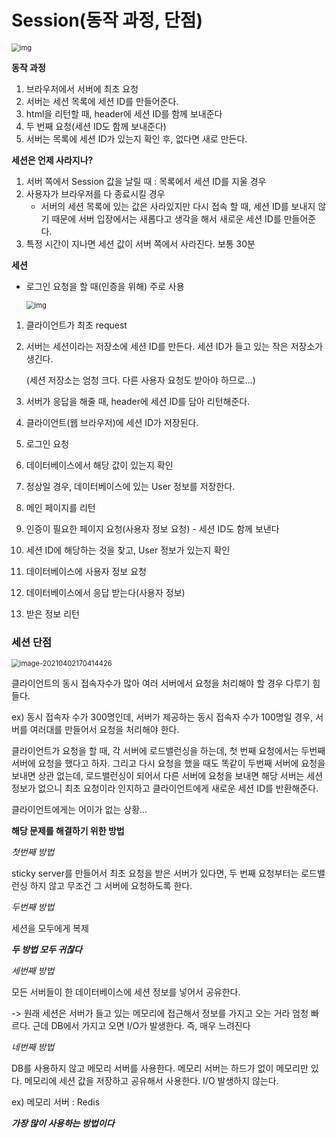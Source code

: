 # Session(동작 과정, 단점)

<img src="https://lh3.googleusercontent.com/h1so0dt60o5kNBQJIrtmvTrd6V7t0oXDHjG3kpK9vOm6SsPUcjrEUo-M912YzG6ZOkxMPLhjqfDw7zsqIKoT0EBTgT79-GV2WhgUHhl7K19EAN6io63ZxFazgfrfEMNmCDWpSdfkTxU" alt="img" style="zoom:80%;" />

**동작 과정**

1. 브라우저에서 서버에 최초 요청
2. 서버는 세션 목록에 세션 ID를 만들어준다.
3.  html을 리턴할 때, header에 세션 ID를 함께 보내준다
4. 두 번째 요청(세션 ID도 함께 보내준다)
5. 서버는 목록에 세션 ID가 있는지 확인 후, 없다면 새로 만든다. 



**세션은 언제 사라지나?**

1. 서버 쪽에서 Session 값을 날릴 때 : 목록에서 세션 ID를 지울 경우
2. 사용자가 브라우저를 다 종료시킬 경우
   - 서버의 세션 목록에 있는 값은 사라있지만 다시 접속 할 때, 세션 ID를 보내지 않기 때문에 서버 입장에서는 새롭다고 생각을 해서 새로운 세션 ID를 만들어준다.
3. 특정 시간이 지나면 세션 값이 서버 쪽에서 사라진다. 보통 30분



**세션**

- 로그인 요청을 할 때(인증을 위해) 주로 사용

  <img src="https://lh6.googleusercontent.com/oReiJKIHS55Rc8tum830MnZuQhIIygI0nYnjYjcJ-Ckz1USkP0oYlnDRJP33EoHOxt22549DON24IdJsKbgTB_QRJVwKDql7BpM8PrUVainXG3TuvQi1yiHoZNhXflj0lAuhDleuGGM" alt="img" style="zoom:80%;" />

1. 클라이언트가 최초 request

2. 서버는 세션이라는 저장소에 세션 ID를 만든다. 세션 ID가 들고 있는 작은 저장소가 생긴다.

   (세션 저장소는 엄청 크다. 다른 사용자 요청도 받아야 하므로...)

3. 서버가 응답을 해줄 때, header에 세션 ID를 담아 리턴해준다. 

4. 클라이언트(웹 브라우저)에 세션 ID가 저장된다.

5. 로그인 요청

6. 데이터베이스에서 해당 값이 있는지 확인

7. 정상일 경우, 데이터베이스에 있는 User 정보를 저장한다.

8. 메인 페이지를 리턴

9. 인증이 필요한 페이지 요청(사용자 정보 요청) - 세션 ID도 함께 보낸다

10. 세션 ID에 해당하는 것을 찾고, User 정보가 있는지 확인

11. 데이터베이스에 사용자 정보 요청

12. 데이터베이스에서 응답 받는다(사용자 정보)

13. 받은 정보 리턴



### 세션 단점

<img src="C:\Users\The Jeong\AppData\Roaming\Typora\typora-user-images\image-20210402170414426.png" alt="image-20210402170414426" style="zoom:80%;" />

클라이언트의 동시 접속자수가 많아 여러 서버에서 요청을 처리해야 할 경우 다루기 힘들다.

ex) 동시 접속자 수가 300명인데, 서버가 제공하는 동시 접속자 수가 100명일 경우, 서버를 여러대를 만들어서 요청을 처리해야 한다. 

클라이언트가 요청을 할 때, 각 서버에 로드밸런싱을 하는데, 첫 번째 요청에서는 두번째 서버에 요청을 했다고 하자. 그리고 다시 요청을 했을 때도 똑같이 두번째 서버에 요청을 보내면 상관 없는데, 로드밸런싱이 되어서 다른 서버에 요청을 보내면 해당 서버는 세션 정보가 없으니 최초 요청이라 인지하고 클라이언트에게 새로운 세션 ID를 반환해준다. 

클라이언트에게는 어이가 없는 상황...

**해당 문제를 해결하기 위한 방법**

_첫번째 방법_

sticky server를 만들어서 최초 요청을 받은 서버가 있다면, 두 번째 요청부터는 로드밸런싱 하지 않고 무조건 그 서버에 요청하도록 한다.

_두번째 방법_

세션을 모두에게 복제



***두 방법 모두 귀찮다***



_세번째 방법_

모든 서버들이 한 데이터베이스에 세션 정보를 넣어서 공유한다. 

-> 원래 세션은 서버가 들고 있는 메모리에 접근해서 정보를 가지고 오는 거라 엄청 빠르다. 근데 DB에서 가지고 오면 I/O가 발생한다. 즉, 매우 느려진다



_네번째 방법_

DB를 사용하지 않고 메모리 서버를 사용한다. 메모리 서버는 하드가 없이 메모리만 있다. 메모리에 세션 값을 저장하고 공유해서 사용한다. I/O 발생하지 않는다.

ex) 메모리 서버 : Redis

***가장 많이 사용하는 방법이다***